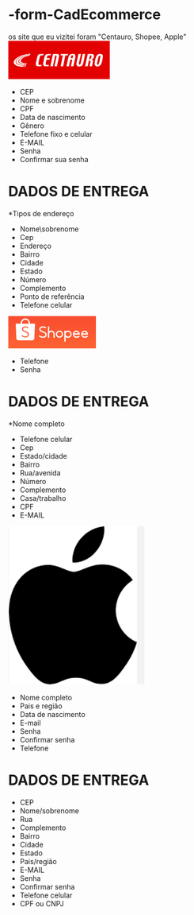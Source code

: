 # -form-CadEcommerce
os site que eu vizitei foram "Centauro, Shopee, Apple"
![tela de inicio](centauro.png)
* CEP 
* Nome e sobrenome 
* CPF
* Data de nascimento 
* Gênero
* Telefone fixo e celular 
* E-MAIL
* Senha 
* Confirmar sua senha 
# DADOS DE ENTREGA 
*Tipos de endereço 
* Nome\sobrenome 
* Cep 
* Endereço 
* Bairro 
* Cidade 
* Estado 
* Número 
* Complemento 
* Ponto de referência 
* Telefone celular 	

![tela_inicio](shoppe.png)
* Telefone 
* Senha 
# DADOS DE ENTREGA 
*Nome completo 
* Telefone celular 
* Cep 
* Estado/cidade
* Bairro 
* Rua/avenida 
* Número 
* Complemento 
* Casa/trabalho
* CPF 
* E-MAIL  

![tela_inicio](apple.png)
* Nome completo 
* Pais e região
* Data de nascimento 
* E-mail 
* Senha 
* Confirmar senha 
* Telefone 
# DADOS DE ENTREGA 
* CEP 
* Nome/sobrenome 
* Rua 
* Complemento 
* Bairro 
* Cidade 
* Estado 
* Pais/região 
* E-MAIL 
* Senha
* Confirmar senha 
* Telefone celular 
* CPF ou CNPJ


